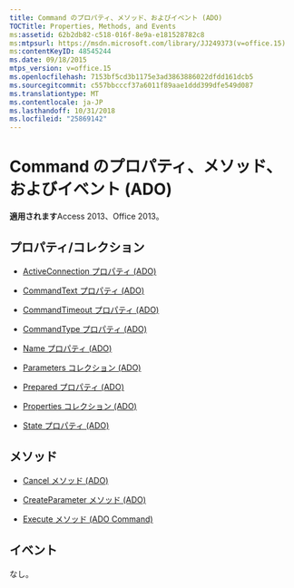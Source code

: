 ```yaml
---
title: Command のプロパティ、メソッド、およびイベント (ADO)
TOCTitle: Properties, Methods, and Events
ms:assetid: 62b2db82-c518-016f-8e9a-e181528782c8
ms:mtpsurl: https://msdn.microsoft.com/library/JJ249373(v=office.15)
ms:contentKeyID: 48545244
ms.date: 09/18/2015
mtps_version: v=office.15
ms.openlocfilehash: 7153bf5cd3b1175e3ad3863886022dfdd161dcb5
ms.sourcegitcommit: c557bbcccf37a6011f89aae1ddd399dfe549d087
ms.translationtype: MT
ms.contentlocale: ja-JP
ms.lasthandoff: 10/31/2018
ms.locfileid: "25869142"
---
```

# <a name="command-properties-methods-and-events-ado"></a>Command のプロパティ、メソッド、およびイベント (ADO)


**適用されます**Access 2013、Office 2013。

## <a name="propertiescollections"></a>プロパティ/コレクション

- [ActiveConnection プロパティ (ADO)](activeconnection-property-ado.md)

- [CommandText プロパティ (ADO)](commandtext-property-ado.md)

- [CommandTimeout プロパティ (ADO)](commandtimeout-property-ado.md)

- [CommandType プロパティ (ADO)](commandtype-property-ado.md)

- [Name プロパティ (ADO)](name-property-ado.md)

- [Parameters コレクション (ADO)](parameters-collection-ado.md)

- [Prepared プロパティ (ADO)](prepared-property-ado.md)

- [Properties コレクション (ADO)](properties-collection-ado.md)

- [State プロパティ (ADO)](state-property-ado.md)

## <a name="methods"></a>メソッド

- [Cancel メソッド (ADO)](cancel-method-ado.md)

- [CreateParameter メソッド (ADO)](createparameter-method-ado.md)

- [Execute メソッド (ADO Command)](https://msdn.microsoft.com/library/jj248785\(v=office.15\))

## <a name="events"></a>イベント

なし。

